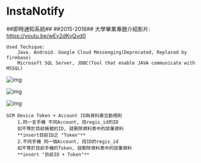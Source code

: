 # InstaNotify

##即時通知系統##
##2015-2016##
大學畢業專題介紹影片:
https://youtu.be/wEy2dKvQvd0

    Used Techique:
        Java. Android. Google Cloud Messenging(Deprecated, Replaced by firebase)
        Microsoft SQL Server, JDBC(Tool that enable JAVA communicate with MSSQL)
               
![img](http://i.imgur.com/eAh7U77l.jpg "App Screenshot 1")

![img](http://i.imgur.com/X18MUOdl.jpg "App Screenshot 2")

![img](http://i.imgur.com/FoGJYWWl.jpg "App Screenshot 3")



    GCM Device Token + Account ID與資料庫互動規則
        1.同一支手機 不同Account, 找regis_id的ID
        如不等於目前帳號的ID, 就刪除資料表中的該筆資料
        **insert目前ID之 "Token"**
        2.不同手機 同一個Account, 找ID的regis_id
        如不等於目前手機的Token, 就刪除資料表中的該筆資料
        **insert "目前ID + Token"**

